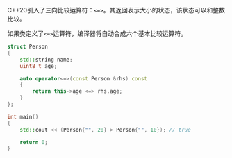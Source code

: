 C++20引入了三向比较运算符：`<=>`。其返回表示大小的状态，该状态可以和整数比较。

如果类定义了`<=>`运算符，编译器将自动合成六个基本比较运算符。

```cpp
struct Person
{
    std::string name;
    uint8_t age;

    auto operator<=>(const Person &rhs) const
    {
        return this->age <=> rhs.age;
    }
};

int main()
{
    std::cout << (Person{"", 20} > Person{"", 10}); // true

    return 0;
}
```

